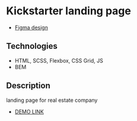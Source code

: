 # Kickstarter landing page

- [Figma design](https://www.figma.com/file/5jdcVOv7NiA0l0HGfqEyHC/%E2%84%9611-(kickstarter)-(Copy)?node-id=0%3A1)

## Technologies
- HTML, SCSS, Flexbox, CSS Grid, JS
- BEM

## Description
landing page for real estate company
- [DEMO LINK](https://nazarmatsevych.github.io/kickstarter-landing-page/)
